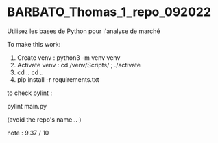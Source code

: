 # BARBATO_Thomas_1_repo_092022
Utilisez les bases de Python pour l'analyse de marché

To make this work:

1) Create venv : python3 -m venv venv
2) Activate venv : cd /venv/Scripts/ ; ./activate
3) cd .. cd ..
4) pip install -r requirements.txt

to check pylint : 

pylint main.py 

(avoid the repo's name... )

note : 9.37 / 10